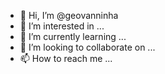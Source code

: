 - 👋 Hi, I’m @geovanninha
- 👀 I’m interested in ...
- 🌱 I’m currently learning ...
- 💞️ I’m looking to collaborate on ...
- 📫 How to reach me ...

<!---
geovanninha/geovanninha is a ✨ special ✨ repository because its `README.md` (this file) appears on your GitHub profile.
You can click the Preview link to take a look at your changes.
--->
